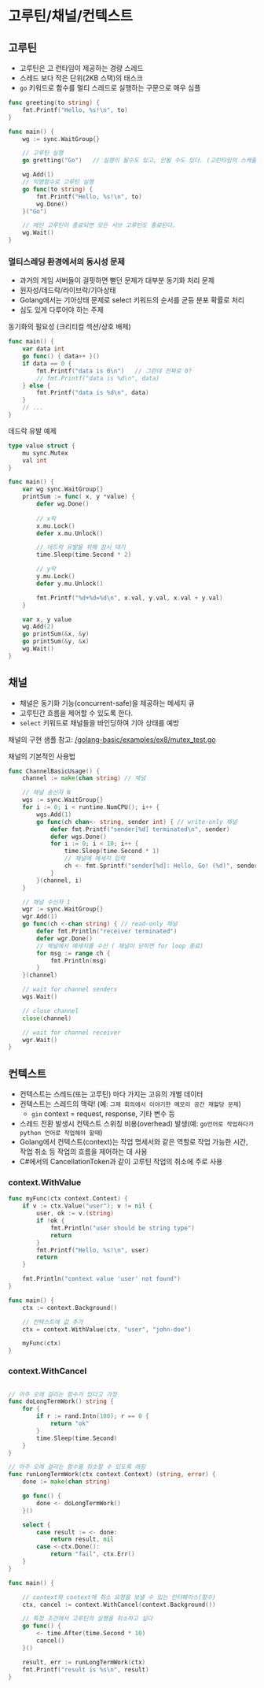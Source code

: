 # 고루틴/채널/컨텍스트

## 고루틴
* 고루틴은 고 런타임이 제공하는 경량 스레드  
* 스레드 보다 작은 단위(2KB 스택)의 태스크  
* `go` 키워드로 함수를 멀티 스레드로 실행하는 구문으로 매우 심플  

```go
func greeting(to string) {
    fmt.Printf("Hello, %s!\n", to)
}

func main() {
    wg := sync.WaitGroup{}

    // 고루틴 실행
    go gretting("Go")   // 실행이 될수도 있고, 안될 수도 있다. (고런타임의 스케쥴러가 결정)

    wg.Add(1)
    // 익명함수로 고루틴 실행
    go func(to string) {
        fmt.Printf("Hello, %s!\n", to)
        wg.Done()
    }("Go")

    // 메인 고루틴이 종료되면 모든 서브 고루틴도 종료된다.
    wg.Wait()
}
```

### 멀티스레딩 환경에서의 동시성 문제
* 과거의 게임 서버들이 걸핏하면 뻗던 문제가 대부분 동기화 처리 문제  
* 원자성/데드락/라이브락/기아상태
* Golang에서는 기아상태 문제로 select 키워드의 순서를 균등 분포 확률로 처리  
* 심도 있게 다루어야 하는 주제  

동기화의 필요성 (크리티컬 섹션/상호 배제)
```go
func main() {
    var data int
    go func() { data++ }()
    if data == 0 {
        fmt.Printf("data is 0\n")   // 그런데 진짜로 0?
        // fmt.Printf("data is %d\n", data)
    } else {
        fmt.Printf("data is %d\n", data)
    }
    // ...
}
```

데드락 유발 예제
```go
type value struct {
    mu sync.Mutex
    val int
}

func main() {
    var wg sync.WaitGroup{}
    printSum := func( x, y *value) {
        defer wg.Done()
        
        // x락
        x.mu.Lock()
        defer x.mu.Unlock()

        // 데드락 유발을 위해 잠시 대기
        time.Sleep(time.Second * 2)

        // y락
        y.mu.Lock()
        defer y.mu.Unlock()

        fmt.Printf("%d+%d=%d\n", x.val, y.val, x.val + y.val)
    }

    var x, y value 
    wg.Add(2)
    go printSum(&x, &y)
    go printSum(&y, &x)
    wg.Wait()
}
```


## 채널
* 채널은 동기화 기능(concurrent-safe)을 제공하는 메세지 큐  
* 고루틴간 흐름을 제어할 수 있도록 한다.  
* `select` 키워드로 채널들을 바인딩하여 기아 상태를 예방  

채널의 구현 샘플 참고: [/golang-basic/examples/ex8/mutex_test.go](https://github.com/jade-kinx/go-study/blob/main/golang-basic/examples/ex8/mutex_test.go)

채널의 기본적인 사용법
```go
func ChannelBasicUsage() {
	channel := make(chan string) // 채널

	// 채널 송신자 N
	wgs := sync.WaitGroup{}
	for i := 0; i < runtime.NumCPU(); i++ {
		wgs.Add(1)
		go func(ch chan<- string, sender int) { // write-only 채널
			defer fmt.Printf("sender[%d] terminated\n", sender)
			defer wgs.Done()
			for i := 0; i < 10; i++ {
				time.Sleep(time.Second * 1)
				// 채널에 메세지 입력
				ch <- fmt.Sprintf("sender[%d]: Hello, Go! (%d)", sender, i)
			}
		}(channel, i)
	}

	// 채널 수신자 1
	wgr := sync.WaitGroup{}
	wgr.Add(1)
	go func(ch <-chan string) { // read-only 채널
		defer fmt.Println("receiver terminated")
		defer wgr.Done()
		// 채널에서 메세지를 수신 ( 채널이 닫히면 for loop 종료)
		for msg := range ch {
			fmt.Println(msg)
		}
	}(channel)

	// wait for channel senders
	wgs.Wait()

	// close channel
	close(channel)

	// wait for channel receiver
	wgr.Wait()
}
```


## 컨텍스트
* 컨텍스트는 스레드(또는 고루틴) 마다 가지는 고유의 개별 데이터  
* 컨텍스트는 스레드의 맥락! (예: `그제 회의에서 이야기한 메모리 공간 재할당 문제`)  
  * `gin` context = request, response, 기타 변수 등
* 스레드 전환 발생시 컨텍스트 스위칭 비용(overhead) 발생(예: `go언어로 작업하다가 python 언어로 작업해야 할때`)  
* Golang에서 컨텍스트(context)는 작업 명세서와 같은 역할로 작업 가능한 시간, 작업 취소 등 작업의 흐름을 제어하는 데 사용  
* C#에서의 CancellationToken과 같이 고루틴 작업의 취소에 주로 사용  

### context.WithValue
```go
func myFunc(ctx context.Context) {
    if v := ctx.Value("user"); v != nil {
        user, ok := v.(string)
        if !ok {
            fmt.Println("user should be string type")
            return
        }
        fmt.Printf("Hello, %s!\n", user)
        return
    }

    fmt.Println("context value 'user' not found")
}

func main() {
    ctx := context.Background()

    // 컨텍스트에 값 추가
    ctx = context.WithValue(ctx, "user", "john-doe")

    myFunc(ctx)
}
```

### context.WithCancel
```go

// 아주 오래 걸리는 함수가 있다고 가정
func doLongTermWork() string {
    for {
        if r := rand.Intn(100); r == 0 {
            return "ok"
        }
        time.Sleep(time.Second)
    }
}

// 아주 오래 걸리는 함수를 취소할 수 있도록 래핑
func runLongTermWork(ctx context.Context) (string, error) {
    done := make(chan string)

    go func() {
        done <- doLongTermWork()
    }()

    select {
        case result := <- done:
            return result, nil
        case <-ctx.Done():
            return "fail", ctx.Err()
    }
}

func main() {

    // context와 context에 취소 요청을 보낼 수 있는 인터페이스(함수)
    ctx, cancel := context.WithCancel(context.Background())

    // 특정 조건에서 고루틴의 실행을 취소하고 싶다
    go func() {
        <- time.After(time.Second * 10)
        cancel()
    }()

    result, err := runLongTermWork(ctx)
    fmt.Printf("result is %s\n", result)
}
```

